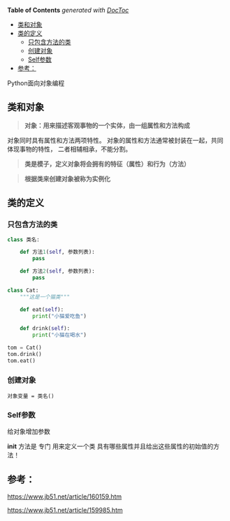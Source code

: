 <!-- START doctoc generated TOC please keep comment here to allow auto update -->
<!-- DON'T EDIT THIS SECTION, INSTEAD RE-RUN doctoc TO UPDATE -->
**Table of Contents**  *generated with [DocToc](https://github.com/thlorenz/doctoc)*

- [类和对象](#%E7%B1%BB%E5%92%8C%E5%AF%B9%E8%B1%A1)
- [类的定义](#%E7%B1%BB%E7%9A%84%E5%AE%9A%E4%B9%89)
  - [只包含方法的类](#%E5%8F%AA%E5%8C%85%E5%90%AB%E6%96%B9%E6%B3%95%E7%9A%84%E7%B1%BB)
  - [创建对象](#%E5%88%9B%E5%BB%BA%E5%AF%B9%E8%B1%A1)
  - [Self参数](#self%E5%8F%82%E6%95%B0)
- [参考：](#%E5%8F%82%E8%80%83)

<!-- END doctoc generated TOC please keep comment here to allow auto update -->

Python面向对象编程

## 类和对象

>  **对象：用来描述客观事物的一个实体，由一组属性和方法构成**

对象同时具有属性和方法两项特性。 对象的属性和方法通常被封装在一起，共同体现事物的特性， 二者相辅相承，不能分割。

> **类是模子，定义对象将会拥有的特征（属性）和行为（方法）**

> **根据类来创建对象被称为实例化**

## 类的定义

### 只包含方法的类

```python
class 类名:

    def 方法1(self, 参数列表):
        pass

    def 方法2(self, 参数列表):
        pass
```

```python
class Cat:
    """这是一个猫类"""

    def eat(self):
        print("小猫爱吃鱼")

    def drink(self):
        print("小猫在喝水")

tom = Cat()
tom.drink()
tom.eat()
```

### 创建对象

```undefined
对象变量 = 类名()
```

### Self参数

给对象增加参数

**init** 方法是 专门 用来定义一个类 具有哪些属性并且给出这些属性的初始值的方法！









## 参考：

https://www.jb51.net/article/160159.htm

https://www.jb51.net/article/159985.htm